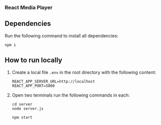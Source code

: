 ### React Media Player

## Dependencies

Run the following command to install all dependencies:

```
npm i
```

## How to run locally

1. Create a local file `.env` in the root directory with the following content:

   ```
   REACT_APP_SERVER_URL=http://localhost
   REACT_APP_PORT=5000
   ```

1. Open two terminals run the following commands in each:
   ```
   cd server
   node server.js
   ```
   ```
   npm start
   ```
